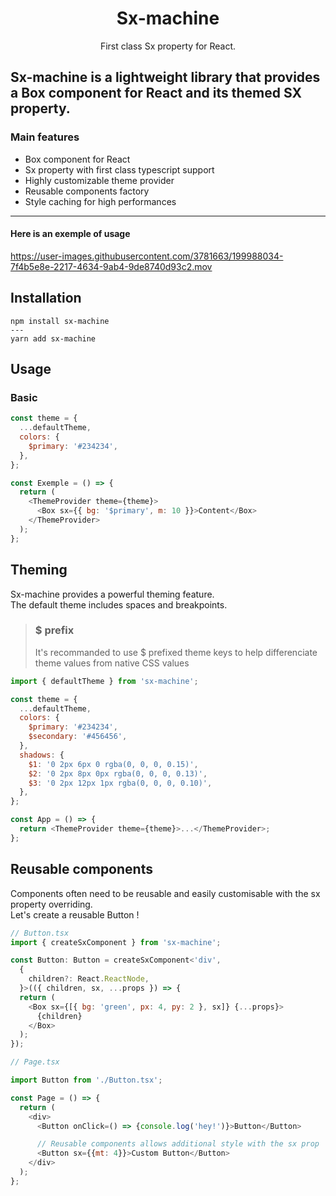 <h1 align="center">Sx-machine</h1>
<p align="center">First class Sx property for React.</p>

## Sx-machine is a lightweight library that provides a Box component for React and its themed SX property.

### Main features

- Box component for React
- Sx property with first class typescript support
- Highly customizable theme provider
- Reusable components factory
- Style caching for high performances
<hr>

#### Here is an exemple of usage

https://user-images.githubusercontent.com/3781663/199988034-7f4b5e8e-2217-4634-9ab4-9de8740d93c2.mov

## Installation

```
npm install sx-machine
---
yarn add sx-machine
```

## Usage

### Basic

```javascript
const theme = {
  ...defaultTheme,
  colors: {
    $primary: '#234234',
  },
};

const Exemple = () => {
  return (
    <ThemeProvider theme={theme}>
      <Box sx={{ bg: '$primary', m: 10 }}>Content</Box>
    </ThemeProvider>
  );
};
```

## Theming

Sx-machine provides a powerful theming feature.  
The default theme includes spaces and breakpoints.

> ### $ prefix
>
> It's recommanded to use $ prefixed theme keys to help differenciate theme values from native CSS values

```javascript
import { defaultTheme } from 'sx-machine';

const theme = {
  ...defaultTheme,
  colors: {
    $primary: '#234234',
    $secondary: '#456456',
  },
  shadows: {
    $1: '0 2px 6px 0 rgba(0, 0, 0, 0.15)',
    $2: '0 2px 8px 0px rgba(0, 0, 0, 0.13)',
    $3: '0 2px 12px 1px rgba(0, 0, 0, 0.10)',
  },
};

const App = () => {
  return <ThemeProvider theme={theme}>...</ThemeProvider>;
};
```

## Reusable components

Components often need to be reusable and easily customisable with the sx property overriding.  
Let's create a reusable Button !

```javascript
// Button.tsx
import { createSxComponent } from 'sx-machine';

const Button: Button = createSxComponent<'div',
  {
    children?: React.ReactNode,
  }>(({ children, sx, ...props }) => {
  return (
    <Box sx={[{ bg: 'green', px: 4, py: 2 }, sx]} {...props}>
      {children}
    </Box>
  );
});
```

```javascript
// Page.tsx

import Button from './Button.tsx';

const Page = () => {
  return (
    <div>
      <Button onClick=() => {console.log('hey!')}>Button</Button>

      // Reusable components allows additional style with the sx prop
      <Button sx={{mt: 4}}>Custom Button</Button>
    </div>
  );
};
```
